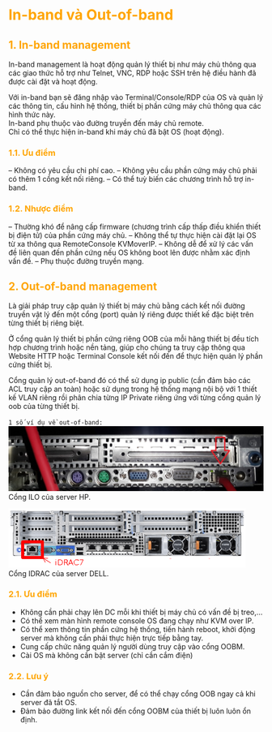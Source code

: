 <h1 style="color:orange">In-band và Out-of-band</h1>
<h2 style="color:orange">1. In-band management</h2>
In-band management là hoạt động quản lý thiết bị như máy chủ thông qua các giao thức hỗ trợ như Telnet, VNC, RDP hoặc SSH trên hệ điều hành đã được cài đặt và hoạt động.

Với in-band bạn sẽ đăng nhập vào Terminal/Console/RDP của OS và quản lý các thông tin, cấu hình hệ thống, thiết bị phần cứng máy chủ thông qua các hình thức này.<br>
In-band phụ thuộc vào đường truyền đến máy chủ remote.<br>
Chỉ có thể thực hiện in-band khi máy chủ đã bật OS (hoạt động).<br>
<h3 style="color:orange">1.1. Ưu điểm</h3>
– Không có yêu cầu chi phí cao.
– Không yêu cầu phần cứng máy chủ phải có thêm 1 cổng kết nối riêng.
– Có thể tuỳ biến các chương trình hỗ trợ in-band.
<h3 style="color:orange">1.2. Nhược điểm</h3>
– Thường khó để nâng cấp firmware (chương trình cấp thấp điều khiển thiết bị điện tử) của phần cứng máy chủ.
– Không thể tự thực hiện cài đặt lại OS từ xa thông qua RemoteConsole KVMoverIP.
– Không dễ để xử lý các vấn đề liên quan đến phần cứng nếu OS không boot lên được nhằm xác định vấn đề.
– Phụ thuộc đường truyền mạng.
<h2 style="color:orange">2. Out-of-band management</h2>
Là giải pháp truy cập quản lý thiết bị máy chủ bằng cách kết nối đường truyền vật lý đến một cổng (port) quản lý riêng được thiết kế đặc biệt trên từng thiết bị riêng biệt.

Ở cổng quản lý thiết bị phần cứng riêng OOB của mỗi hãng thiết bị đều tích hợp chương trình hoặc nền tảng, giúp cho chúng ta truy cập thông qua Website HTTP hoặc Terminal Console kết nối đến để thực hiện quản lý phần cứng thiết bị.

Cổng quản lý out-of-band đó có thể sử dụng ip public (cần đảm bảo các ACL truy cập an toàn) hoặc sử dụng trong hệ thống mạng nội bộ với 1 thiết kế VLAN riêng rồi phân chia từng IP Private riêng ứng với từng cổng quản lý oob của từng thiết bị.

`1 số ví dụ về out-of-band:`
![out-of-band](../img/datacenter-procedures/out-of-band.jpg)<br>
Cổng ILO của server HP.

![out-of-band2](../img/datacenter-procedures/out-of-band2.png)<br>
Cổng IDRAC của server DELL.
<h3 style="color:orange">2.1. Ưu điểm</h3>

- Không cần phải chạy lên DC mỗi khi thiết bị máy chủ có vấn đề bị treo,…
- Có thể xem màn hình remote console OS đang chạy như KVM over IP.
- Có thể xem thông tin phần cứng hệ thống, tiến hành reboot, khởi động server mà không cần phải thực hiện trực tiếp bằng tay.
- Cung cấp chức năng quản lý người dùng truy cập vào cổng OOBM.
- Cài OS mà không cần bật server (chỉ cần cắm điện)
<h3 style="color:orange">2.2. Lưu ý</h3>

- Cần đảm bảo nguồn cho server, để có thể chạy cổng OOB ngay cả khi server đã tắt OS.
- Đảm bảo đường link kết nối đến cổng OOBM của thiết bị luôn luôn ổn định.